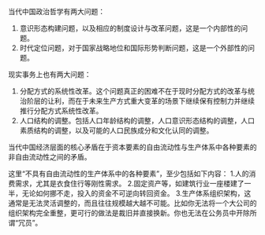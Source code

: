 当代中国政治哲学有两大问题：
1. 意识形态构建问题，以及相应的制度设计与改革问题，这是一个内部性的问题。
2. 时代定位问题，对于国家战略地位和国际形势判断问题，这是一个外部性的问题。

现实事务上也有两大问题：
1. 分配方式的系统性改革。这个问题真正的困难不在于现时分配方式的改革与统治阶层的让利，而在于未来生产方式重大变革的场景下继续保有控制力并继续推行分配方式系统性改革。
2. 人口结构的调整。包括人口年龄结构的调整，人口意识形态结构的调整，人口素质结构的调整，以及可能的人口民族成分和文化认同的调整。



当代中国经济层面的核心矛盾在于资本要素的自由流动性与生产体系中各种要素的非自由流动性之间的矛盾。

这里“不具有自由流动性的生产体系中的各种要素”，至少包括如下内容：
1.人的消费需求，尤其是衣食住行等刚性需求。
2.固定资产等，如建筑行业一座楼建了一半，无论如何挪不走，投入的资金不可逆向转回资金。
3.生产体系组织架构，这通常是无法灵活调整的，而且往往规模越大越不可能。比如你无法将一个大公司的组织架构完全重整，更可行的做法是裁旧并直接换新。你也无法在公务员中开除所谓“冗员”。
